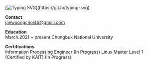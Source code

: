 <!--<div align="center">
  <img src="https://github.com/oka1313/oka1313/assets/101691440/92118a53-c5b6-40bc-b130-bf8c398d7b51" />
</div>-->

[![Typing SVG](https://readme-typing-svg.demolab.com?font=Fira+Code&pause=1000&color=982CF7&background=FF50B900&width=435&lines=Who+am+I%3F;)](https://git.io/typing-svg)

**Contact**  
jaewoongchoi46@gmail.com


**Education**  
March.2021 ~ present  Chungbuk National University


**Certifications**  
Information Processing Engineer (In Progress)
Linux Master Level 1 (Certified by KAIT) (In Progress)
